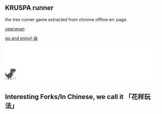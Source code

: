 ## KRUSPA runner

the trex runner game extracted from chrome offline err page.

[оригинал](https://cs.chromium.org/chromium/src/components/neterror/resources/offline.js?q=t-rex+package:%5Echromium$&dr=C&l=7)


[go and enjoy! :smile: ](http://wayou.github.io/t-rex-runner/)

![chrome offline game cast](assets/screenshot.gif)

## Interesting Forks/In Chinese, we call it 「花样玩法」
